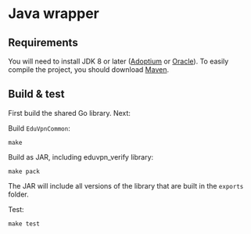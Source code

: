 # Java wrapper

## Requirements

You will need to install JDK 8 or later ([Adoptium](https://adoptium.net/)
or [Oracle](https://www.oracle.com/java/technologies/downloads/)). To easily compile the project, you should
download [Maven](https://maven.apache.org/).

## Build & test

First build the shared Go library. Next:

Build `EduVpnCommon`:

```shell
make
```

Build as JAR, including eduvpn_verify library:

```shell
make pack
```

The JAR will include all versions of the library that are built in the `exports` folder.

Test:

```shell
make test
```
